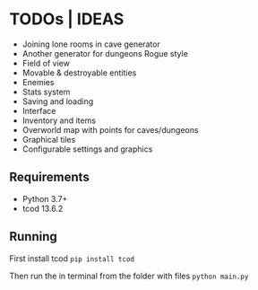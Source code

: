 # TODOs | IDEAS
- Joining lone rooms in cave generator
- Another generator for dungeons Rogue style 
- Field of view
- Movable & destroyable entities
- Enemies
- Stats system
- Saving and loading
- Interface
- Inventory and items
- Overworld map with points for caves/dungeons
- Graphical tiles
- Configurable settings and graphics

## Requirements
- Python 3.7+
- tcod 13.6.2

## Running
First install tcod
`pip install tcod`

Then run the in terminal from the folder with files
`python main.py`